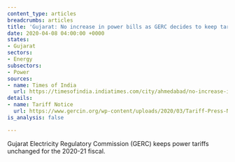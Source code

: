 ```yaml
---
content_type: articles
breadcrumbs: articles
title: 'Gujarat: No increase in power bills as GERC decides to keep tariffs unchanged'
date: 2020-04-08 04:00:00 +0000
states:
- Gujarat
sectors:
- Energy
subsectors:
- Power
sources:
- name: Times of India
  url: https://timesofindia.indiatimes.com/city/ahmedabad/no-increase-in-power-bills-as-gerc-decides-to-keep-tariffs-unchanged/articleshowprint/74921146.cms
details:
- name: Tariff Notice
  url: https://www.gercin.org/wp-content/uploads/2020/03/Tariff-Press-Note-March-2020.pdf
is_analysis: false

---
```

Gujarat Electricity Regulatory Commission (GERC) keeps power tariffs unchanged for the 2020-21 fiscal.